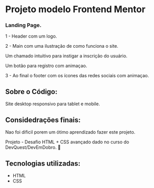 # Projeto modelo Frontend Mentor

### Landing Page.
1 - Header com um logo.

2 - Main com uma ilustração de como funciona o site.

Um chamado intuitivo para instigar a inscrição do usuário.

Um botão para registro com animaçao.

3 - Ao final o footer com os ícones das redes sociais com animaçao.

## Sobre o Código:
Site desktop responsivo para tablet e mobile.


## Considedrações finais:
Nao foi dificil porem um ótimo aprendizado fazer este projeto.

Projeto - Desafio HTML + CSS avançado dado no curso do DevQuest/DevEmDobro. 🤩

## Tecnologias utilizadas:
- HTML
- CSS
